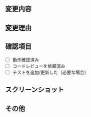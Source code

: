 ## 変更内容

<!-- 変更した内容を簡潔に説明してください -->

## 変更理由

<!-- なぜこの変更が必要なのか説明してください -->

## 確認項目

- [ ] 動作確認済み
- [ ] コードレビューを依頼済み
- [ ] テストを追加/更新した（必要な場合）

## スクリーンショット

<!-- UIの変更がある場合は、before/afterのスクリーンショットを添付してください -->

## その他

<!-- その他、レビュワーに伝えたいことがあれば記載してください -->
